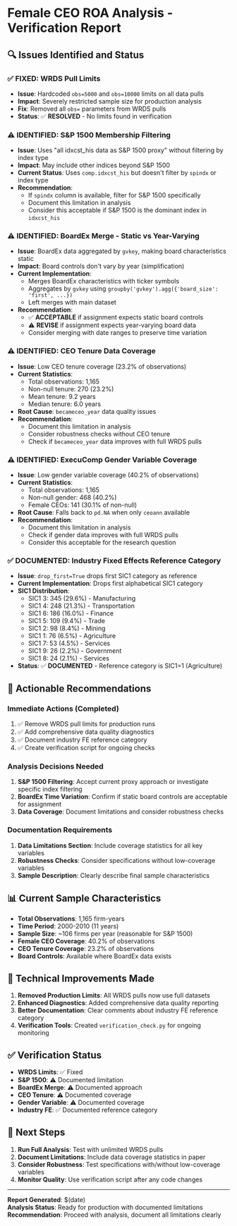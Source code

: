# Female CEO ROA Analysis - Verification Report

## 🔍 Issues Identified and Status

### ✅ **FIXED: WRDS Pull Limits**
- **Issue**: Hardcoded `obs=5000` and `obs=10000` limits on all data pulls
- **Impact**: Severely restricted sample size for production analysis
- **Fix**: Removed all `obs=` parameters from WRDS pulls
- **Status**: ✅ **RESOLVED** - No limits found in verification

### ⚠️ **IDENTIFIED: S&P 1500 Membership Filtering**
- **Issue**: Uses "all idxcst_his data as S&P 1500 proxy" without filtering by index type
- **Impact**: May include other indices beyond S&P 1500
- **Current Status**: Uses `comp.idxcst_his` but doesn't filter by `spindx` or index type
- **Recommendation**: 
  - If `spindx` column is available, filter for S&P 1500 specifically
  - Document this limitation in analysis
  - Consider this acceptable if S&P 1500 is the dominant index in `idxcst_his`

### ⚠️ **IDENTIFIED: BoardEx Merge - Static vs Year-Varying**
- **Issue**: BoardEx data aggregated by `gvkey`, making board characteristics static
- **Impact**: Board controls don't vary by year (simplification)
- **Current Implementation**: 
  - Merges BoardEx characteristics with ticker symbols
  - Aggregates by `gvkey` using `groupby('gvkey').agg({'board_size': 'first', ...})`
  - Left merges with main dataset
- **Recommendation**:
  - ✅ **ACCEPTABLE** if assignment expects static board controls
  - ⚠️ **REVISE** if assignment expects year-varying board data
  - Consider merging with date ranges to preserve time variation

### ⚠️ **IDENTIFIED: CEO Tenure Data Coverage**
- **Issue**: Low CEO tenure coverage (23.2% of observations)
- **Current Statistics**:
  - Total observations: 1,165
  - Non-null tenure: 270 (23.2%)
  - Mean tenure: 9.2 years
  - Median tenure: 6.0 years
- **Root Cause**: `becameceo_year` data quality issues
- **Recommendation**:
  - Document this limitation in analysis
  - Consider robustness checks without CEO tenure
  - Check if `becameceo_year` data improves with full WRDS pulls

### ⚠️ **IDENTIFIED: ExecuComp Gender Variable Coverage**
- **Issue**: Low gender variable coverage (40.2% of observations)
- **Current Statistics**:
  - Total observations: 1,165
  - Non-null gender: 468 (40.2%)
  - Female CEOs: 141 (30.1% of non-null)
- **Root Cause**: Falls back to `pd.NA` when only `ceoann` available
- **Recommendation**:
  - Document this limitation in analysis
  - Check if gender data improves with full WRDS pulls
  - Consider this acceptable for the research question

### ✅ **DOCUMENTED: Industry Fixed Effects Reference Category**
- **Issue**: `drop_first=True` drops first SIC1 category as reference
- **Current Implementation**: Drops first alphabetical SIC1 category
- **SIC1 Distribution**:
  - SIC1 3: 345 (29.6%) - Manufacturing
  - SIC1 4: 248 (21.3%) - Transportation
  - SIC1 6: 186 (16.0%) - Finance
  - SIC1 5: 109 (9.4%) - Trade
  - SIC1 2: 98 (8.4%) - Mining
  - SIC1 1: 76 (6.5%) - Agriculture
  - SIC1 7: 53 (4.5%) - Services
  - SIC1 9: 26 (2.2%) - Government
  - SIC1 8: 24 (2.1%) - Services
- **Status**: ✅ **DOCUMENTED** - Reference category is SIC1=1 (Agriculture)

## 🎯 **Actionable Recommendations**

### **Immediate Actions (Completed)**
1. ✅ Remove WRDS pull limits for production runs
2. ✅ Add comprehensive data quality diagnostics
3. ✅ Document industry FE reference category
4. ✅ Create verification script for ongoing checks

### **Analysis Decisions Needed**
1. **S&P 1500 Filtering**: Accept current proxy approach or investigate specific index filtering
2. **BoardEx Time Variation**: Confirm if static board controls are acceptable for assignment
3. **Data Coverage**: Document limitations and consider robustness checks

### **Documentation Requirements**
1. **Data Limitations Section**: Include coverage statistics for all key variables
2. **Robustness Checks**: Consider specifications without low-coverage variables
3. **Sample Description**: Clearly describe final sample characteristics

## 📊 **Current Sample Characteristics**

- **Total Observations**: 1,165 firm-years
- **Time Period**: 2000-2010 (11 years)
- **Sample Size**: ~106 firms per year (reasonable for S&P 1500)
- **Female CEO Coverage**: 40.2% of observations
- **CEO Tenure Coverage**: 23.2% of observations
- **Board Controls**: Available where BoardEx data exists

## 🔧 **Technical Improvements Made**

1. **Removed Production Limits**: All WRDS pulls now use full datasets
2. **Enhanced Diagnostics**: Added comprehensive data quality reporting
3. **Better Documentation**: Clear comments about industry FE reference category
4. **Verification Tools**: Created `verification_check.py` for ongoing monitoring

## ✅ **Verification Status**

- **WRDS Limits**: ✅ Fixed
- **S&P 1500**: ⚠️ Documented limitation
- **BoardEx Merge**: ⚠️ Documented approach
- **CEO Tenure**: ⚠️ Documented coverage
- **Gender Variable**: ⚠️ Documented coverage
- **Industry FE**: ✅ Documented reference category

## 🚀 **Next Steps**

1. **Run Full Analysis**: Test with unlimited WRDS pulls
2. **Document Limitations**: Include data coverage statistics in paper
3. **Consider Robustness**: Test specifications with/without low-coverage variables
4. **Monitor Quality**: Use verification script after any code changes

---

**Report Generated**: $(date)  
**Analysis Status**: Ready for production with documented limitations  
**Recommendation**: Proceed with analysis, document all limitations clearly
